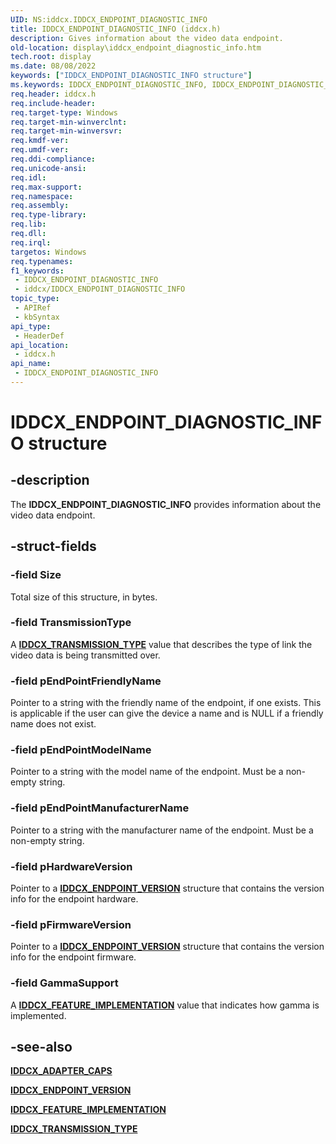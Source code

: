```yaml
---
UID: NS:iddcx.IDDCX_ENDPOINT_DIAGNOSTIC_INFO
title: IDDCX_ENDPOINT_DIAGNOSTIC_INFO (iddcx.h)
description: Gives information about the video data endpoint.
old-location: display\iddcx_endpoint_diagnostic_info.htm
tech.root: display
ms.date: 08/08/2022
keywords: ["IDDCX_ENDPOINT_DIAGNOSTIC_INFO structure"]
ms.keywords: IDDCX_ENDPOINT_DIAGNOSTIC_INFO, IDDCX_ENDPOINT_DIAGNOSTIC_INFO structure [Display Devices], display.iddcx_endpoint_diagnostic_info, iddcx/IDDCX_ENDPOINT_DIAGNOSTIC_INFO
req.header: iddcx.h
req.include-header: 
req.target-type: Windows
req.target-min-winverclnt: 
req.target-min-winversvr: 
req.kmdf-ver: 
req.umdf-ver: 
req.ddi-compliance: 
req.unicode-ansi: 
req.idl: 
req.max-support: 
req.namespace: 
req.assembly: 
req.type-library: 
req.lib: 
req.dll: 
req.irql: 
targetos: Windows
req.typenames: 
f1_keywords:
 - IDDCX_ENDPOINT_DIAGNOSTIC_INFO
 - iddcx/IDDCX_ENDPOINT_DIAGNOSTIC_INFO
topic_type:
 - APIRef
 - kbSyntax
api_type:
 - HeaderDef
api_location:
 - iddcx.h
api_name:
 - IDDCX_ENDPOINT_DIAGNOSTIC_INFO
---
```


# IDDCX_ENDPOINT_DIAGNOSTIC_INFO structure

## -description

The **IDDCX_ENDPOINT_DIAGNOSTIC_INFO** provides information about the video data endpoint.

## -struct-fields

### -field Size

Total size of this structure, in bytes.

### -field TransmissionType

A [**IDDCX_TRANSMISSION_TYPE**](ne-iddcx-iddcx_transmission_type.md) value that describes the type of link the video data is being transmitted over.

### -field pEndPointFriendlyName

Pointer to a string with the friendly name of the endpoint, if one exists. This is applicable if the user can give the device a name and is NULL if a friendly name does not exist.

### -field pEndPointModelName

Pointer to a string with the model name of the endpoint. Must be a non-empty string.

### -field pEndPointManufacturerName

Pointer to a string with the manufacturer name of the endpoint. Must be a non-empty string.

### -field pHardwareVersion

Pointer to a [**IDDCX_ENDPOINT_VERSION**](ns-iddcx-iddcx_endpoint_version.md) structure that contains the version info for the endpoint hardware.

### -field pFirmwareVersion

Pointer to a [**IDDCX_ENDPOINT_VERSION**](ns-iddcx-iddcx_endpoint_version.md) structure that contains the version info for the endpoint firmware.

### -field GammaSupport

 A [**IDDCX_FEATURE_IMPLEMENTATION**](ne-iddcx-iddcx_feature_implementation.md) value that indicates how gamma is implemented.

## -see-also

[**IDDCX_ADAPTER_CAPS**](ns-iddcx-iddcx_adapter_caps.md)

[**IDDCX_ENDPOINT_VERSION**](ns-iddcx-iddcx_endpoint_version.md)

[**IDDCX_FEATURE_IMPLEMENTATION**](ne-iddcx-iddcx_feature_implementation.md)

[**IDDCX_TRANSMISSION_TYPE**](ne-iddcx-iddcx_transmission_type.md)
